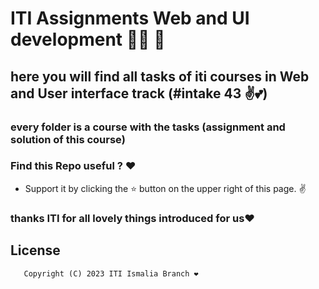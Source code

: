 # ITI Assignments Web and UI development 👩‍💻 🚀 

## here you will find all tasks of iti courses in Web and User interface track (#intake 43 ✌️💕)

### every folder is a course with the tasks (assignment and solution of this course) 

### Find this Repo useful ? :heart:
* Support it by clicking the :star: button on the upper right of this page. :v:

### **thanks ITI for all lovely things introduced for us❤️**

## License
```
   Copyright (C) 2023 ITI Ismalia Branch ❤️
```

